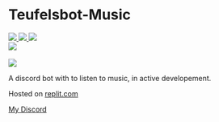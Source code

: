 # Teufelsbot-Music
<a href="https://github.com/Mephisto5558/Teufelsbot-Music/pulse" alt="Activity">
  <img src="https://img.shields.io/github/commit-activity/m/Mephisto5558/Teufelsbot-Music" />
</a>
<a href="https://github.com/Mephisto5558/Teufelsbot-Music/blob/main/LICENSE" alt="License">
  <img src="https://img.shields.io/github/license/Mephisto5558/Teufelsbot-Music" />
</a>
<a href="https://www.codefactor.io/repository/github/mephisto5558/teufelsbot-music" alt="CodeFactor">
  <img src="https://www.codefactor.io/repository/github/mephisto5558/teufelsbot-music/badge" />
</a>
<br>
<a href="https://discord.gg/u6xjqzz" alt="Discord Server">
  <img src="https://discordapp.com/api/guilds/725378451988676609/widget.png?style=shield" />
</a>
<br><br>
<a href="https://forthebadge.com" alt="Forthebadge">
  <img src="https://forthebadge.com/images/badges/made-with-javascript.svg" />
</a>

A discord bot with to listen to music, in active developement.

Hosted on [replit.com](https://replit.com)

[My Discord](https://discord.gg/u6xjqzz)
